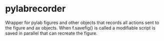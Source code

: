 pylabrecorder
=============

Wrapper for pylab figures and other objects that records all actions sent to the figure and ax objects. When f.savefig() is called a modifiable script is saved in parallel that can recreate the figure.